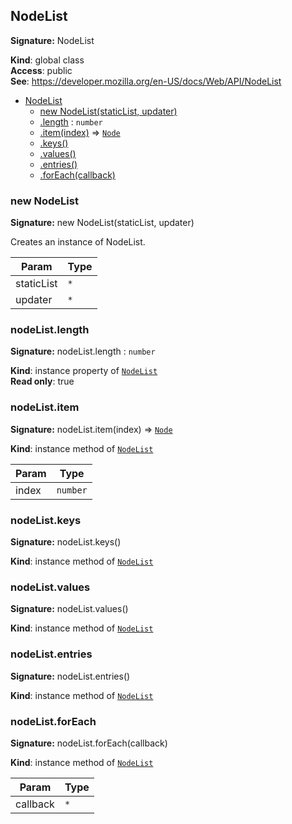 ## NodeList
**Signature:** NodeList

**Kind**: global class  
**Access**: public  
**See**: https://developer.mozilla.org/en-US/docs/Web/API/NodeList  

* [NodeList](#nodelist)
    * [new NodeList(staticList, updater)](#new-nodelist-new)
    * [.length](#nodelist-length) : `number`
    * [.item(index)](#nodelist-item) ⇒ [`Node`](#node)
    * [.keys()](#nodelist-keys)
    * [.values()](#nodelist-values)
    * [.entries()](#nodelist-entries)
    * [.forEach(callback)](#nodelist-foreach)

### new NodeList
**Signature:** new NodeList(staticList, updater)

Creates an instance of NodeList.


| Param | Type |
| --- | --- |
| staticList | `*` | 
| updater | `*` | 

### nodeList.length
**Signature:** nodeList.length : `number`

**Kind**: instance property of [`NodeList`](#nodelist)  
**Read only**: true  
### nodeList.item
**Signature:** nodeList.item(index) ⇒ [`Node`](#node)

**Kind**: instance method of [`NodeList`](#nodelist)  

| Param | Type |
| --- | --- |
| index | `number` | 

### nodeList.keys
**Signature:** nodeList.keys()

**Kind**: instance method of [`NodeList`](#nodelist)  
### nodeList.values
**Signature:** nodeList.values()

**Kind**: instance method of [`NodeList`](#nodelist)  
### nodeList.entries
**Signature:** nodeList.entries()

**Kind**: instance method of [`NodeList`](#nodelist)  
### nodeList.forEach
**Signature:** nodeList.forEach(callback)

**Kind**: instance method of [`NodeList`](#nodelist)  

| Param | Type |
| --- | --- |
| callback | `*` | 

